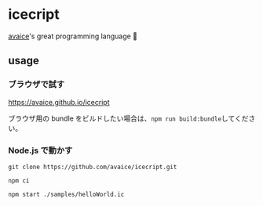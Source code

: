 # icecript

[avaice](https://twitter.com/_avaice)'s great programming language 🥹

## usage

### ブラウザで試す

https://avaice.github.io/icecript

ブラウザ用の bundle をビルドしたい場合は、`npm run build:bundle`してください。

### Node.js で動かす

`git clone https://github.com/avaice/icecript.git`

`npm ci`

`npm start ./samples/helloWorld.ic`
